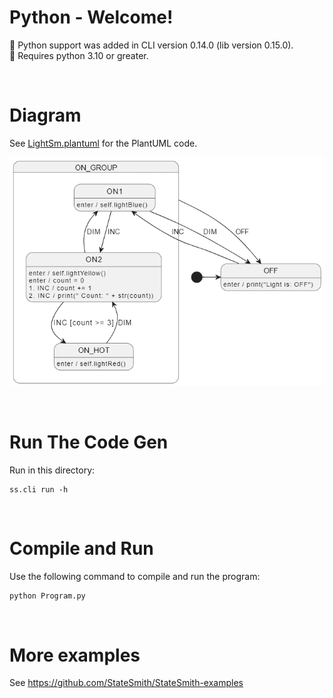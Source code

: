 # Python - Welcome!
📢 Python support was added in CLI version 0.14.0 (lib version 0.15.0).<br>
📢 Requires python 3.10 or greater.

<br>

# Diagram
See [LightSm.plantuml](./LightSm.plantuml) for the PlantUML code.

![](docs/fsm.png)


<br>

# Run The Code Gen
Run in this directory:
```
ss.cli run -h
```


<br>

# Compile and Run
Use the following command to compile and run the program:

```bash
python Program.py
```


<br>

# More examples
See https://github.com/StateSmith/StateSmith-examples
